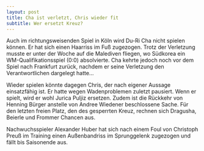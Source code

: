```yaml
---
layout: post
title: Cha ist verletzt, Chris wieder fit
subtitle: Wer ersetzt Kreuz?
---
```


Auch im richtungsweisenden Spiel in Köln wird Du-Ri Cha nicht spielen können. Er hat sich einen Haarriss im Fuß zugezogen. Trotz der Verletzung musste er unter der Woche auf die Malediven fliegen, wo Südkorea ein WM-Qualifikationsspiel (0:0) absolvierte. Cha kehrte jedoch noch vor dem Spiel nach Frankfurt zurück, nachdem er seine Verletzung den Verantwortlichen dargelegt hatte...

Wieder spielen könnte dagegen Chris, der nach eigener Aussage einsatzfähig ist. Er hatte wegen Wadenproblemen zuletzt pausiert. Wenn er spielt, wird er wohl Jurica Puljiz ersetzen. Zudem ist die Rückkehr von Henning Bürger anstelle von Andree Wiedener beschlossene Sache. Für den letzten freien Platz, den des gesperrten Kreuz, rechnen sich Dragusha, Beierle und Frommer Chancen aus.  
  
Nachwuchsspieler Alexander Huber hat sich nach einem Foul von Christoph Preuß im Training einen Außenbandriss im Sprunggelenk zugezogen und fällt bis Saisonende aus.
